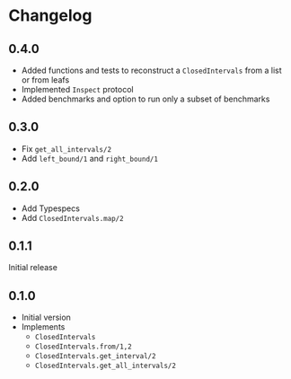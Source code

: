 # Changelog

## 0.4.0

* Added functions and tests to reconstruct a `ClosedIntervals` from a list or from leafs
* Implemented `Inspect` protocol
* Added benchmarks and option to run only a subset of benchmarks

## 0.3.0

* Fix `get_all_intervals/2`
* Add `left_bound/1` and `right_bound/1`

## 0.2.0

* Add Typespecs
* Add `ClosedIntervals.map/2`

## 0.1.1

Initial release

## 0.1.0

* Initial version
* Implements
    * `ClosedIntervals`
    * `ClosedIntervals.from/1,2`
    * `ClosedIntervals.get_interval/2`
    * `ClosedIntervals.get_all_intervals/2`
